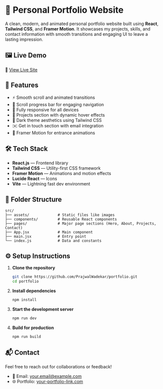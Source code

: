 # 🚀 Personal Portfolio Website

A clean, modern, and animated personal portfolio website built using **React**, **Tailwind CSS**, and **Framer Motion**. It showcases my projects, skills, and contact information with smooth transitions and engaging UI to leave a lasting impression.

## 🖼️ Live Demo

🔗 [View Live Site](https://your-portfolio-link.com)

## 📌 Features

- ⚡ Smooth scroll and animated transitions  
- 🧠 Scroll progress bar for engaging navigation  
- 📱 Fully responsive for all devices  
- 📂 Projects section with dynamic hover effects  
- 🎨 Dark theme aesthetics using Tailwind CSS  
- ✉️ Get in touch section with email integration  
- 🧩 Framer Motion for entrance animations  

## 🛠️ Tech Stack

- **React.js** — Frontend library  
- **Tailwind CSS** — Utility-first CSS framework  
- **Framer Motion** — Animations and motion effects  
- **Lucide React** — Icons  
- **Vite** — Lightning fast dev environment  

## 📁 Folder Structure

    src/
    ├── assets/             # Static files like images
    ├── components/         # Reusable React components
    ├── pages/              # Major page sections (Hero, About, Projects, Contact)
    ├── App.jsx             # Main component
    ├── main.jsx            # Entry point
    └── index.js            # Data and constants

## ⚙️ Setup Instructions

1. **Clone the repository**

    ```bash
    git clone https://github.com/PrajwalWadekar/portfolio.git
    cd portfolio
    ```

2. **Install dependencies**

    ```bash
    npm install
    ```

3. **Start the development server**

    ```bash
    npm run dev
    ```

4. **Build for production**

    ```bash
    npm run build
    ```

## 📬 Contact

Feel free to reach out for collaborations or feedback!

- 📧 Email: [your.email@example.com](mailto:your.email@example.com)  
- 🌐 Portfolio: [your-portfolio-link.com](https://your-portfolio-link.com)

